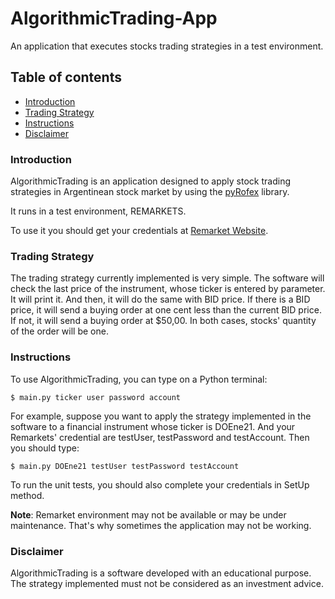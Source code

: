 # AlgorithmicTrading-App

An application that executes stocks trading strategies in a test environment.

## Table of contents

* [Introduction](#introduction)
* [Trading Strategy](#tradingstrategy)
* [Instructions](#instructions)
* [Disclaimer](#disclaimer)

### Introduction

AlgorithmicTrading is an application designed to apply stock trading strategies in Argentinean stock market by using the [pyRofex](https://github.com/matbarofex/pyRofex) library. 

It runs in a test environment, REMARKETS.

To use it you should get your credentials at [Remarket Website](https://remarkets.primary.ventures/).

### Trading Strategy

The trading strategy currently implemented is very simple. The software will check the last price of the instrument, whose ticker is entered by parameter. It will print it.
And then, it will do the same with BID price. If there is a BID price, it will send a buying order at one cent less than the current BID price. If not, it will send a buying order at $50,00. In both cases, stocks' quantity of the order will be one.

### Instructions

To use AlgorithmicTrading, you can type on a Python terminal:

	$ main.py ticker user password account

For example, suppose you want to apply the strategy implemented in the software to a financial instrument whose ticker is DOEne21. And your Remarkets' credential are testUser, testPassword and testAccount. Then you should type:

	$ main.py DOEne21 testUser testPassword testAccount

To run the unit tests, you should also complete your credentials in SetUp method.

**Note**: Remarket environment may not be available or may be under maintenance. That's why sometimes the application may not be working. 

### Disclaimer

AlgorithmicTrading is a software developed with an educational purpose. The strategy implemented must not be considered as an investment advice.
